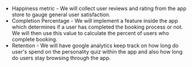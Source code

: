 - Happiness metric - We will collect user reviews and rating from the app store to gauge general user satisfaction.
- Completion Percentage - We will implement a feature inside the app which determines if a user has completed the booking process or not. We will then use this value to calculate the percent of users who complete booking.
- Retention - We will have google analytics keep track on how long do user's spend on the personality quiz within the app and also how long do users stay browsing through the app.
